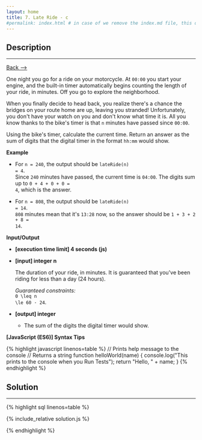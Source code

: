 ```yaml
---
layout: home
title: 7. Late Ride - c
#permalink: index.html # in case of we remove the index.md file, this doc will be the index page
---
```


<div class="row">
<div class="columnStmt" markdown="1">

## Description
------

[Back --> ](../README.md)  

One night you go for a ride on your motorcycle. At <code>00:00</code> you start your engine, and the built-in timer automatically begins counting the length of your ride, in minutes. Off you go to explore the neighborhood.

When you finally decide to head back, you realize there's a chance the bridges on your route home are up, leaving you stranded! Unfortunately, you don't have your watch on you and don't know what time it is. All you know thanks to the bike's timer is that <code>n</code> minutes have passed since <code>00:00</code>.

Using the bike's timer, calculate the current time. Return an answer as the sum of digits that the digital timer in the format <code>hh:mm</code> would show.


**Example**

* For <code>n = 240</code>, the output should be
<code>lateRide(n) = 4</code>.<br>
Since <code>240</code> minutes have passed, the current time is <code>04:00</code>. The digits sum up to <code>0 + 4 + 0 + 0 = 4</code>, which is the answer.

* For <code>n = 808</code>, the output should be
<code>lateRide(n) = 14</code>.<br>
<code>808</code> minutes mean that it's <code>13:28</code> now, so the answer should be <code>1 + 3 + 2 + 8 = 14</code>.


**Input/Output**

* **[execution time limit] 4 seconds (js)**

* **[input] integer n**

    The duration of your ride, in minutes. It is guaranteed that you've been riding for less than a day (24 hours).

    _Guaranteed constraints:_<br>
    <code type='math/tex'>0 \leq n \le 60 · 24</code>.

* **[output] integer**

    * The sum of the digits the digital timer would show.  

**[JavaScript (ES6)] Syntax Tips**

{% highlight javascript linenos=table %}
// Prints help message to the console
// Returns a string
function helloWorld(name) {
    console.log("This prints to the console when you Run Tests");
    return "Hello, " + name;
}
{% endhighlight %}

</div>
<div class="columnSol" markdown="1">

## Solution
------

{% highlight sql linenos=table %}

{% include_relative solution.js %}

{% endhighlight %}

</div>
</div>
